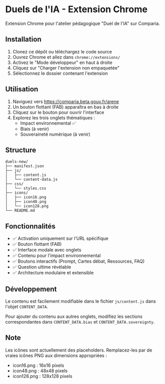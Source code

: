 # Duels de l'IA - Extension Chrome

Extension Chrome pour l'atelier pédagogique "Duel de l'IA" sur Comparia.

## Installation

1. Clonez ce dépôt ou téléchargez le code source
2. Ouvrez Chrome et allez dans `chrome://extensions/`
3. Activez le "Mode développeur" en haut à droite
4. Cliquez sur "Charger l'extension non empaquetée"
5. Sélectionnez le dossier contenant l'extension

## Utilisation

1. Naviguez vers https://comparia.beta.gouv.fr/arene
2. Un bouton flottant (FAB) apparaîtra en bas à droite
3. Cliquez sur le bouton pour ouvrir l'interface
4. Explorez les trois onglets thématiques :
   - Impact environnemental ✅
   - Biais (à venir)
   - Souveraineté numérique (à venir)

## Structure

```
duels-new/
├── manifest.json
├── js/
│   ├── content.js
│   └── content-data.js
├── css/
│   └── styles.css
├── icons/
│   ├── icon16.png
│   ├── icon48.png
│   └── icon128.png
└── README.md
```

## Fonctionnalités

- ✅ Activation uniquement sur l'URL spécifique
- ✅ Bouton flottant (FAB)
- ✅ Interface modale avec onglets
- ✅ Contenu pour l'impact environnemental
- ✅ Boutons interactifs (Prompt, Cartes débat, Ressources, FAQ)
- ✅ Question ultime révélable
- ✅ Architecture modulaire et extensible

## Développement

Le contenu est facilement modifiable dans le fichier `js/content.js` dans l'objet `CONTENT_DATA`.

Pour ajouter du contenu aux autres onglets, modifiez les sections correspondantes dans `CONTENT_DATA.bias` et `CONTENT_DATA.sovereignty`.

## Note

Les icônes sont actuellement des placeholders. Remplacez-les par de vraies icônes PNG aux dimensions appropriées :
- icon16.png : 16x16 pixels
- icon48.png : 48x48 pixels
- icon128.png : 128x128 pixels